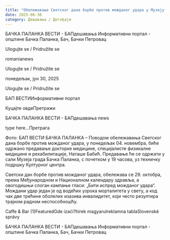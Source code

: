 ```yaml
---
title: "Обележавање Светског дана борбе против можданог удара у Музеју града"
date: 2025-06-30
category: Дешавања / Догађаји
---
```


БАЧКА ПАЛАНКА ВЕСТИ - БАПдешавања Информативни портал - општине Бачка Паланка, Бач, Бачки Петровац

Ulogujte se / Pridružite se

romanianews

Ulogujte se / Pridružite se

понедељак, јун 30, 2025

Ulogujte se / Pridružite se

БАП ВЕСТИИнформативни портал

Куцајте овдеПретражи

БАЧКА ПАЛАНКА ВЕСТИ - БАПдешавања news

type here...Претрага

Фото: БАП ВЕСТИ
            БАЧКА ПАЛАНКА – Поводом обележавања Светског дана борбе против можданог удара, у понедељак 04. новембра, биће одржано предавање докторке медицине, специјалисте физикалне медицине и рехабилитације, Наташе Бабић. Предавање ће се одржати у сали Музеја града Бачка Паланка, с почетком у 19 часова, уз техничку подршку Културног центра.

Светски дан борбе против можданог удара, обележава се 29. октобра, према Међународном и Националном календару здравља, а овогодишњи слоган кампање гласи: „Бити испред можданог удара“. Мождани удар један је од водећих узрока морталитета у свету, а код чак две трећине оболелих изазива инвалидитет, који често резултира трајном радном неспособношћу.

Caffe & Bar (1)FeaturedGde izaći?hírek magyarulreklamna tablaSlovenské správy

БАЧКА ПАЛАНКА ВЕСТИ - БАПдешавања Информативни портал - општине Бачка Паланка, Бач, Бачки Петровац
